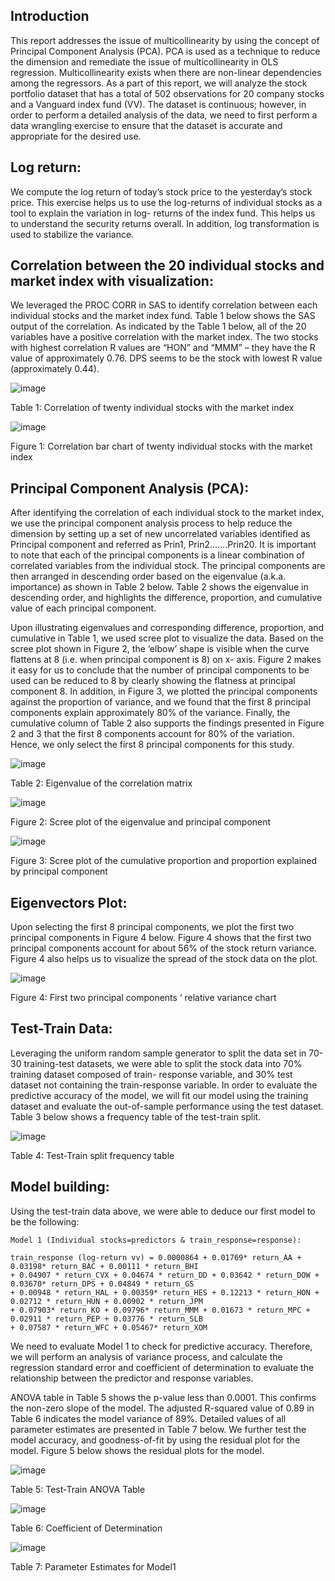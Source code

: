 ## Introduction

This report addresses the issue of multicollinearity by using the concept of Principal Component Analysis (PCA). PCA is used as a technique to reduce the dimension and remediate the issue of multicollinearity in OLS regression. Multicollinearity exists when there are non-linear dependencies among the regressors. As a part of this report, we will analyze the stock portfolio dataset that has a total of 502 observations for 20 company stocks and a Vanguard index fund (VV). The dataset is continuous; however, in order to perform a detailed analysis of the data, we need to first perform a data wrangling exercise to ensure that the dataset is accurate and appropriate for the desired use.

## Log return:

We compute the log return of today’s stock price to the yesterday’s stock price. This exercise helps us to use the log-returns of individual stocks as a tool to explain the variation in log- returns of the index fund. This helps us to understand the security returns overall. In addition, log transformation is used to stabilize the variance.

## Correlation between the 20 individual stocks and market index with visualization:

We leveraged the PROC CORR in SAS to identify correlation between each individual stocks and the market index fund. Table 1 below shows the SAS output of the correlation. As indicated by the Table 1 below, all of the 20 variables have a positive correlation with the market index. The two stocks with highest correlation R values are “HON” and “MMM” – they have the R value of approximately 0.76. DPS seems to be the stock with lowest R value (approximately 0.44).

![image](https://cloud.githubusercontent.com/assets/26909910/25407358/09da9ed8-29d8-11e7-8341-40ab008112fe.png)

Table 1: Correlation of twenty individual stocks with the market index

![image](https://cloud.githubusercontent.com/assets/26909910/25407400/282997ae-29d8-11e7-9779-1021daa3a80b.png)

Figure 1: Correlation bar chart of twenty individual stocks with the market index

## Principal Component Analysis (PCA):

After identifying the correlation of each individual stock to the market index, we use the principal component analysis process to help reduce the dimension by setting up a set of new uncorrelated variables identified as Principal component and referred as Prin1, Prin2…….Prin20. It is important to note that each of the principal components is a linear combination of correlated variables from the individual stock. The principal components are then arranged in descending order based on the eigenvalue (a.k.a. importance) as shown in Table 2 below. Table 2 shows the eigenvalue in descending order, and highlights the difference, proportion, and cumulative value of each principal component.

Upon illustrating eigenvalues and corresponding difference, proportion, and cumulative in Table 1, we used scree plot to visualize the data. Based on the scree plot shown in Figure 2, the ‘elbow’ shape is visible when the curve flattens at 8 (i.e. when principal component is 8) on x- axis. Figure 2 makes it easy for us to conclude that the number of principal components to be used can be reduced to 8 by clearly showing the flatness at principal component 8. In addition, in Figure 3, we plotted the principal components against the proportion of variance, and we found that the first 8 principal components explain approximately 80% of the variance. Finally, the cumulative column of Table 2 also supports the findings presented in Figure 2 and 3 that the first 8 components account for 80% of the variation. Hence, we only select the first 8 principal components for this study.

![image](https://cloud.githubusercontent.com/assets/26909910/25407474/6cc119b4-29d8-11e7-9eb8-606d4e4f58fe.png)

Table 2: Eigenvalue of the correlation matrix

![image](https://cloud.githubusercontent.com/assets/26909910/25407493/805cda12-29d8-11e7-9b4c-d4a8b103c10e.png)

Figure 2: Scree plot of the eigenvalue and principal component

![image](https://cloud.githubusercontent.com/assets/26909910/25407514/9269c7b0-29d8-11e7-9755-32d5d4f2c64f.png)

Figure 3: Scree plot of the cumulative proportion and proportion explained by principal component

## Eigenvectors Plot:

Upon selecting the first 8 principal components, we plot the first two principal components in Figure 4 below. Figure 4 shows that the first two principal components account for about 56% of the stock return variance. Figure 4 also helps us to visualize the spread of the stock data on the plot.

![image](https://cloud.githubusercontent.com/assets/26909910/25407567/c290673c-29d8-11e7-8158-d996b4f211e1.png)

Figure 4: First two principal components ‘ relative variance chart

## Test-Train Data:

Leveraging the uniform random sample generator to split the data set in 70-30 training-test datasets, we were able to split the stock data into 70% training dataset composed of train- response variable, and 30% test dataset not containing the train-response variable. In order to evaluate the predictive accuracy of the model, we will fit our model using the training dataset and evaluate the out-of-sample performance using the test dataset. Table 3 below shows a frequency table of the test-train split.

![image](https://cloud.githubusercontent.com/assets/26909910/25407595/de75381a-29d8-11e7-87d6-29814961da58.png)

Table 4: Test-Train split frequency table

## Model building:

Using the test-train data above, we were able to deduce our first model to be the following:

    Model 1 (Individual stocks=predictors & train_response=response):
    
    train_response (log-return vv) = 0.0000864 + 0.01769* return_AA + 0.03198* return_BAC + 0.00111 * return_BHI 
    + 0.04907 * return_CVX + 0.04674 * return_DD + 0.03642 * return_DOW + 0.03670* return_DPS + 0.04849 * return_GS 
    + 0.00948 * return_HAL + 0.00359* return_HES + 0.12213 * return_HON + 0.02712 * return_HUN + 0.00902 * return_JPM 
    + 0.07903* return_KO + 0.09796* return_MMM + 0.01673 * return_MPC + 0.02911 * return_PEP + 0.03776 * return_SLB 
    + 0.07587 * return_WFC + 0.05467* return_XOM


We need to evaluate Model 1 to check for predictive accuracy. Therefore, we will perform an analysis of variance process, and calculate the regression standard error and coefficient of determination to evaluate the relationship between the predictor and response variables.
 
ANOVA table in Table 5 shows the p-value less than 0.0001. This confirms the non-zero slope of the model. The adjusted R-squared value of 0.89 in Table 6 indicates the model variance of 89%. Detailed values of all parameter estimates are presented in Table 7 below. We further test the model accuracy, and goodness-of-fit by using the residual plot for the model. Figure 5 below shows the residual plots for the model.


![image](https://cloud.githubusercontent.com/assets/26909910/25407666/36338f7a-29d9-11e7-8d9f-a38dd604450a.png)

Table 5: Test-Train ANOVA Table

![image](https://cloud.githubusercontent.com/assets/26909910/25407672/39b28836-29d9-11e7-907d-142415e9732f.png)

Table 6: Coefficient of Determination

![image](https://cloud.githubusercontent.com/assets/26909910/25407680/3e45d9b6-29d9-11e7-88cb-49bb72bc2b98.png)

Table 7: Parameter Estimates for Model1



